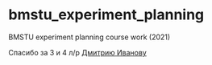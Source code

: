 # bmstu_experiment_planning
BMSTU experiment planning course work (2021)

Спасибо за 3 и 4 л/р [Дмитрию Иванову](https://gitlab.com/Rabter)
